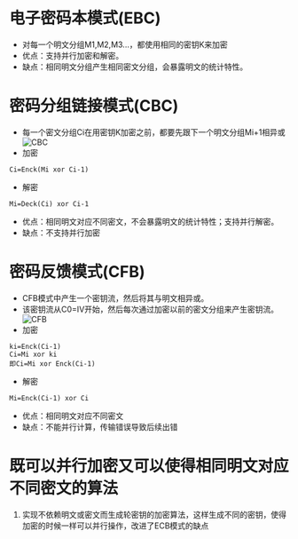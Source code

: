 # 电子密码本模式(EBC)
- 对每一个明文分组M1,M2,M3...，都使用相同的密钥K来加密
- 优点：支持并行加密和解密。
- 缺点：相同明文分组产生相同密文分组，会暴露明文的统计特性。

# 密码分组链接模式(CBC)
- 每一个密文分组Ci在用密钥K加密之前，都要先跟下一个明文分组Mi+1相异或
![CBC](https://cdn.jsdelivr.net/gh/JNchengge/image@master/CBC.PNG)
- 加密
```
Ci=Enck(Mi xor Ci-1)
```
- 解密
```
Mi=Deck(Ci) xor Ci-1
```
- 优点：相同明文对应不同密文，不会暴露明文的统计特性；支持并行解密。
- 缺点：不支持并行加密

# 密码反馈模式(CFB)
- CFB模式中产生一个密钥流，然后将其与明文相异或。
- 该密钥流从C0=IV开始，然后每次通过加密以前的密文分组来产生密钥流。
![CFB](https://cdn.jsdelivr.net/gh/JNchengge/image@master/CFB.PNG)
- 加密
```
ki=Enck(Ci-1)
Ci=Mi xor ki
即Ci=Mi xor Enck(Ci-1)
```
- 解密
```
Mi=Enck(Ci-1) xor Ci
```
- 优点：相同明文对应不同密文
- 缺点：不能并行计算，传输错误导致后续出错

# 既可以并行加密又可以使得相同明文对应不同密文的算法
1. 实现不依赖明文或密文而生成轮密钥的加密算法，这样生成不同的密钥，使得加密的时候一样可以并行操作，改进了ECB模式的缺点